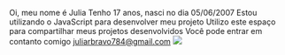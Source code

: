 Oi, meu nome é Julia
Tenho 17 anos, nasci no dia 05/06/2007
Estou utilizando o JavaScript para desenvolver meu projeto
Utilizo este espaço para compartilhar meus projetos desenvolvidos
Você pode entrar em contanto comigo 
juliarbravo784@gmail.com
![](https://media1.tenor.com/m/WGBSVTFQIvcAAAAC/harry-styles-cheeky.gif)
